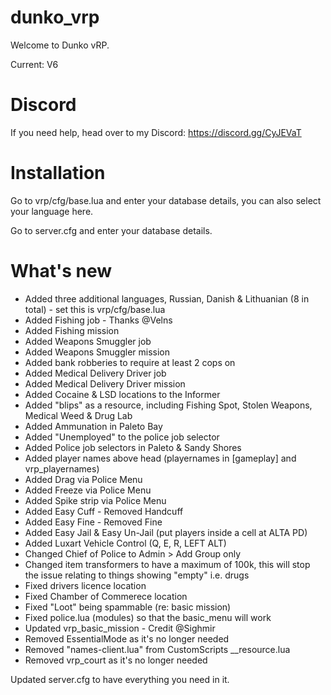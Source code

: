 # dunko_vrp

Welcome to Dunko vRP.

Current: V6

# Discord

If you need help, head over to my Discord: https://discord.gg/CyJEVaT

# Installation

Go to vrp/cfg/base.lua and enter your database details, you can also select your language here.

Go to server.cfg and enter your database details.

# What's new

- Added three additional languages, Russian, Danish & Lithuanian (8 in total) - set this is vrp/cfg/base.lua
- Added Fishing job - Thanks @Velns 
- Added Fishing mission
- Added Weapons Smuggler job
- Added Weapons Smuggler mission
- Added bank robberies to require at least 2 cops on
- Added Medical Delivery Driver job
- Added Medical Delivery Driver mission
- Added Cocaine & LSD locations to the Informer
- Added "blips" as a resource, including Fishing Spot, Stolen Weapons, Medical Weed & Drug Lab
- Added Ammunation in Paleto Bay
- Added "Unemployed" to the police job selector
- Added Police job selectors in Paleto & Sandy Shores
- Added player names above head (playernames in [gameplay] and vrp_playernames)
- Added Drag via Police Menu
- Added Freeze via Police Menu
- Added Spike strip via Police Menu
- Added Easy Cuff - Removed Handcuff
- Added Easy Fine - Removed Fine
- Added Easy Jail & Easy Un-Jail (put players inside a cell at ALTA PD)
- Added Luxart Vehicle Control (Q, E, R, LEFT ALT)
- Changed Chief of Police to Admin > Add Group only
- Changed item transformers to have a maximum of 100k, this will stop the issue relating to things showing "empty" i.e. drugs
- Fixed drivers licence location
- Fixed Chamber of Commerece location
- Fixed "Loot" being spammable (re: basic mission)
- Fixed police.lua (modules) so that the basic_menu will work
- Updated vrp_basic_mission - Credit @Sighmir 
- Removed EssentialMode as it's no longer needed
- Removed "names-client.lua" from CustomScripts __resource.lua
- Removed vrp_court as it's no longer needed

Updated server.cfg to have everything you need in it.